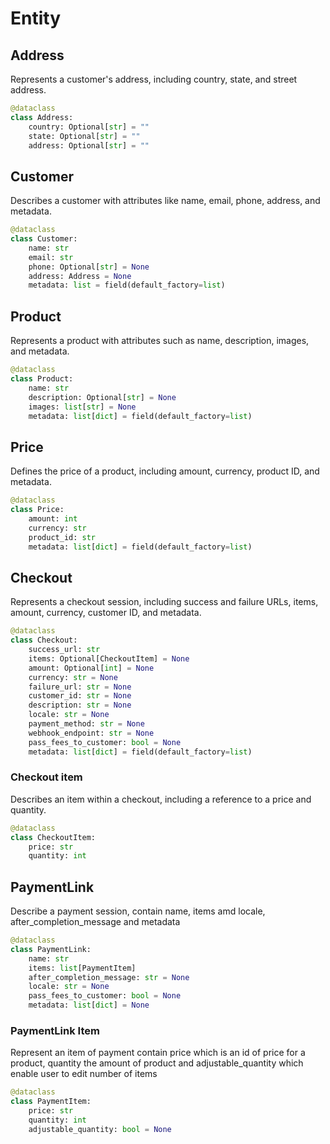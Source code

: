 # Entity
## Address 
Represents a customer's address, including country, state, and street address.
```py
@dataclass
class Address:
    country: Optional[str] = ""
    state: Optional[str] = ""
    address: Optional[str] = ""
```

## Customer
Describes a customer with attributes like name, email, phone, address, and metadata.

```py
@dataclass
class Customer:
    name: str
    email: str
    phone: Optional[str] = None
    address: Address = None
    metadata: list = field(default_factory=list)
```

## Product
Represents a product with attributes such as name, description, images, and metadata.

```py
@dataclass
class Product:
    name: str
    description: Optional[str] = None
    images: list[str] = None
    metadata: list[dict] = field(default_factory=list)
```

## Price 
Defines the price of a product, including amount, currency, product ID, and metadata.

```py
@dataclass
class Price:
    amount: int
    currency: str
    product_id: str
    metadata: list[dict] = field(default_factory=list)
```

## Checkout
Represents a checkout session, including success and failure URLs, items, amount, currency, customer ID, and metadata.

```py
@dataclass
class Checkout:
    success_url: str
    items: Optional[CheckoutItem] = None
    amount: Optional[int] = None
    currency: str = None
    failure_url: str = None
    customer_id: str = None
    description: str = None
    locale: str = None
    payment_method: str = None
    webhook_endpoint: str = None
    pass_fees_to_customer: bool = None
    metadata: list[dict] = field(default_factory=list)
```

### Checkout item
Describes an item within a checkout, including a reference to a price and quantity.

```py
@dataclass
class CheckoutItem:
    price: str
    quantity: int
```

## PaymentLink 
Describe a payment session, contain name, items amd locale, after_completion_message and metadata

```py
@dataclass
class PaymentLink:
    name: str
    items: list[PaymentItem]
    after_completion_message: str = None
    locale: str = None
    pass_fees_to_customer: bool = None
    metadata: list[dict] = None
```

### PaymentLink Item
Represent an item of payment contain price which is an id of price for a product, quantity the amount of product and adjustable_quantity which enable user to edit number of items

```py
@dataclass
class PaymentItem:
    price: str
    quantity: int
    adjustable_quantity: bool = None
```
